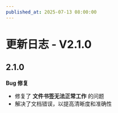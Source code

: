 ```yaml
---
published_at: 2025-07-13 08:00:00
---
```


# 更新日志 - V2.1.0

## 2.1.0

**Bug 修复**

-   修复了 **文件书签无法正常工作** 的问题
-   解决了文档错误，以提高清晰度和准确性
